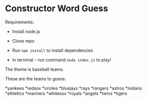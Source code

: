 # Constructor Word Guess

Requirements:

* Install node.js

* Clone repo

* Run `npm install` to install dependencies

* In terminal - run command `node index.js` to play!

The theme is baseball teams.

These are the teams to guess:

*yankees
*redsox
*orioles
*bluejays
*rays
*rangers
*astros
*indians
*athletics
*mariners
*whitesox
*royals
*angels
*twins
*tigers